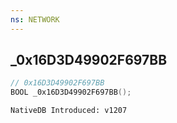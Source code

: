 ```yaml
---
ns: NETWORK
---
```

## _0x16D3D49902F697BB

```c
// 0x16D3D49902F697BB
BOOL _0x16D3D49902F697BB();
```

```
NativeDB Introduced: v1207
```

